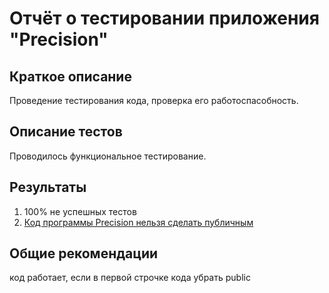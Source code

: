# Отчёт о тестировании приложения "Precision"

## Краткое описание
Проведение тестирования кода, проверка его работоспасобность.


## Описание тестов

Проводилось функциональное тестирование.

## Результаты

1. 100% не успешных тестов
2. [Код программы Precision нельзя сделать публичным](https://github.com/EkaterinaPeregudova/java1.2.2/issues) 

## Общие рекомендации

код работает, если в первой строчке кода убрать public 

